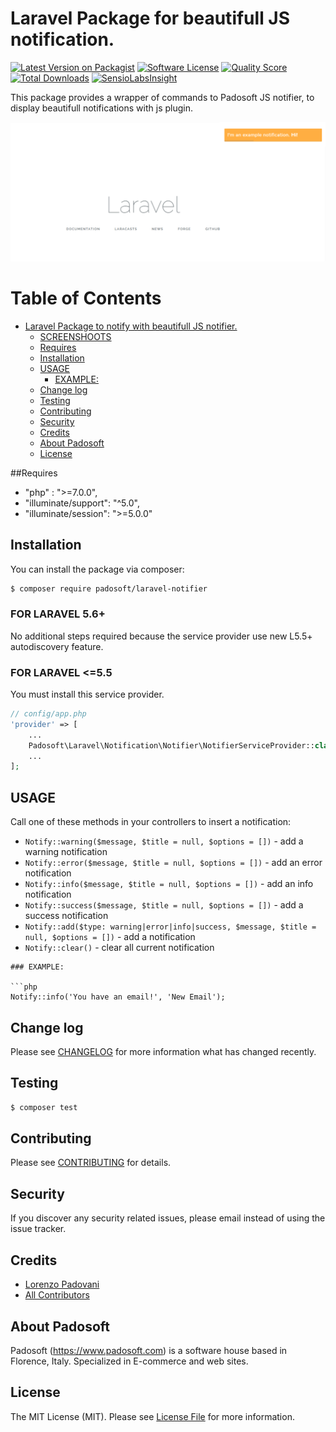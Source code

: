 # Laravel Package for beautifull JS notification.

[![Latest Version on Packagist](https://img.shields.io/packagist/v/padosoft/laravel-notifier.svg?style=flat-square)](https://packagist.org/packages/padosoft/laravel-notifier)
[![Software License](https://img.shields.io/badge/license-MIT-brightgreen.svg?style=flat-square)](LICENSE.md)
[![Quality Score](https://img.shields.io/scrutinizer/g/padosoft/laravel-notifier.svg?style=flat-square)](https://scrutinizer-ci.com/g/padosoft/laravel-notifier)
[![Total Downloads](https://img.shields.io/packagist/dt/padosoft/laravel-notifier.svg?style=flat-square)](https://packagist.org/packages/padosoft/laravel-notifier)
[![SensioLabsInsight](https://img.shields.io/sensiolabs/i/3a39da13-6f5f-4041-9700-81e8c1f2e387.svg?style=flat-square)](https://insight.sensiolabs.com/projects/3a39da13-6f5f-4041-9700-81e8c1f2e387)

This package provides a wrapper of commands to Padosoft JS notifier, to display beautifull notifications with js plugin. 

![screenshoot](https://raw.githubusercontent.com/padosoft/laravel-notifier/master/resources/img/laravel-notifier.png)

Table of Contents
=================

   * [Laravel Package to notify with beautifull JS notifier.](#laravel-package-to-notify-with-beautiful-js-notifier)
      * [SCREENSHOOTS](#screenshoots)
      * [Requires](#requires)
      * [Installation](#installation)
      * [USAGE](#usage)
         * [EXAMPLE:](#example)
      * [Change log](#change-log)
      * [Testing](#testing)
      * [Contributing](#contributing)
      * [Security](#security)
      * [Credits](#credits)
      * [About Padosoft](#about-padosoft)
      * [License](#license)

##Requires
  
- "php" : ">=7.0.0",
- "illuminate/support": "^5.0",
- "illuminate/session": ">=5.0.0"
  
## Installation

You can install the package via composer:
``` bash
$ composer require padosoft/laravel-notifier
```

### FOR LARAVEL 5.6+
No additional steps required because the service provider use new L5.5+ autodiscovery feature.

### FOR LARAVEL <=5.5
You must install this service provider.

``` php
// config/app.php
'provider' => [
    ...
    Padosoft\Laravel\Notification\Notifier\NotifierServiceProvider::class,
    ...
];
```

## USAGE

Call one of these methods in your controllers to insert a notification:
  - `Notify::warning($message, $title = null, $options = [])` - add a warning notification
  - `Notify::error($message, $title = null, $options = [])` - add an error notification
  - `Notify::info($message, $title = null, $options = [])` - add an info notification
  - `Notify::success($message, $title = null, $options = [])` - add a success notification
  - `Notify::add($type: warning|error|info|success, $message, $title = null, $options = [])` - add a notification
  - `Notify::clear()` - clear all current notification

```
### EXAMPLE:

```php
Notify::info('You have an email!', 'New Email');
```

## Change log

Please see [CHANGELOG](CHANGELOG.md) for more information what has changed recently.

## Testing

``` bash
$ composer test
```

## Contributing

Please see [CONTRIBUTING](CONTRIBUTING.md) for details.

## Security

If you discover any security related issues, please email instead of using the issue tracker.

## Credits
- [Lorenzo Padovani](https://github.com/lopadova)
- [All Contributors](../../contributors)

## About Padosoft
Padosoft (https://www.padosoft.com) is a software house based in Florence, Italy. Specialized in E-commerce and web sites.

## License

The MIT License (MIT). Please see [License File](LICENSE.md) for more information.
